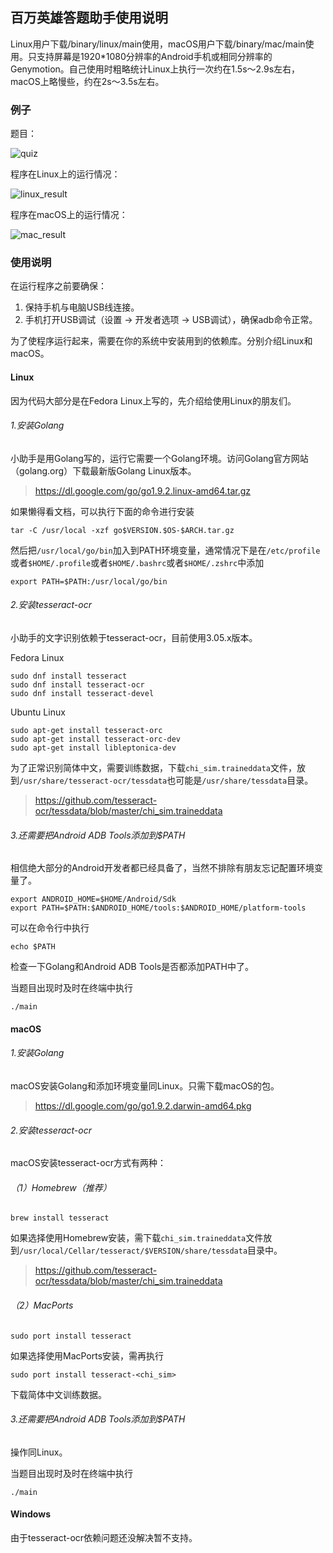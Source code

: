 ## 百万英雄答题助手使用说明

Linux用户下载/binary/linux/main使用，macOS用户下载/binary/mac/main使用。只支持屏幕是1920*1080分辨率的Android手机或相同分辨率的Genymotion。自己使用时粗略统计Linux上执行一次约在1.5s～2.9s左右，macOS上略慢些，约在2s～3.5s左右。

### 例子

题目：

![quiz](http://omohqogal.bkt.clouddn.com/quiz.png)

程序在Linux上的运行情况：

![linux_result](http://omohqogal.bkt.clouddn.com/linux_result.png)

程序在macOS上的运行情况：

![mac_result](http://omohqogal.bkt.clouddn.com/mac_result.jpg)


### 使用说明

在运行程序之前要确保：
1. 保持手机与电脑USB线连接。
2. 手机打开USB调试（设置 -> 开发者选项 -> USB调试），确保adb命令正常。

为了使程序运行起来，需要在你的系统中安装用到的依赖库。分别介绍Linux和macOS。

#### Linux

因为代码大部分是在Fedora Linux上写的，先介绍给使用Linux的朋友们。

###### 1.安装Golang

小助手是用Golang写的，运行它需要一个Golang环境。访问Golang官方网站（golang.org）下载最新版Golang Linux版本。

> https://dl.google.com/go/go1.9.2.linux-amd64.tar.gz

如果懒得看文档，可以执行下面的命令进行安装

    tar -C /usr/local -xzf go$VERSION.$OS-$ARCH.tar.gz

然后把`/usr/local/go/bin`加入到PATH环境变量，通常情况下是在`/etc/profile`或者`$HOME/.profile`或者`$HOME/.bashrc`或者`$HOME/.zshrc`中添加

    export PATH=$PATH:/usr/local/go/bin

###### 2.安装tesseract-ocr

小助手的文字识别依赖于tesseract-ocr，目前使用3.05.x版本。

Fedora Linux

    sudo dnf install tesseract
    sudo dnf install tesseract-ocr
    sudo dnf install tesseract-devel

Ubuntu Linux

    sudo apt-get install tesseract-orc
    sudo apt-get install tesseract-orc-dev
    sudo apt-get install libleptonica-dev

为了正常识别简体中文，需要训练数据，下载`chi_sim.traineddata`文件，放到`/usr/share/tesseract-ocr/tessdata`也可能是`/usr/share/tessdata`目录。

> https://github.com/tesseract-ocr/tessdata/blob/master/chi_sim.traineddata

###### 3.还需要把Android ADB Tools添加到$PATH

相信绝大部分的Android开发者都已经具备了，当然不排除有朋友忘记配置环境变量了。

    export ANDROID_HOME=$HOME/Android/Sdk
    export PATH=$PATH:$ANDROID_HOME/tools:$ANDROID_HOME/platform-tools

可以在命令行中执行

    echo $PATH
    
检查一下Golang和Android ADB Tools是否都添加PATH中了。

当题目出现时及时在终端中执行
    
    ./main

#### macOS

###### 1.安装Golang

macOS安装Golang和添加环境变量同Linux。只需下载macOS的包。

> https://dl.google.com/go/go1.9.2.darwin-amd64.pkg

###### 2.安装tesseract-ocr

macOS安装tesseract-ocr方式有两种：

###### （1）Homebrew（推荐）

    brew install tesseract

如果选择使用Homebrew安装，需下载`chi_sim.traineddata`文件放到`/usr/local/Cellar/tesseract/$VERSION/share/tessdata`目录中。

> https://github.com/tesseract-ocr/tessdata/blob/master/chi_sim.traineddata

###### （2）MacPorts

    sudo port install tesseract

如果选择使用MacPorts安装，需再执行

    sudo port install tesseract-<chi_sim>

下载简体中文训练数据。

###### 3.还需要把Android ADB Tools添加到$PATH

操作同Linux。

当题目出现时及时在终端中执行
    
    ./main

#### Windows

由于tesseract-ocr依赖问题还没解决暂不支持。

